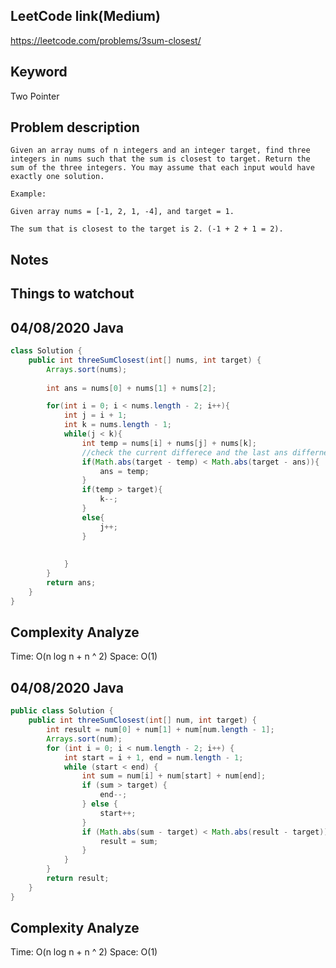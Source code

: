 ## LeetCode link(Medium)
https://leetcode.com/problems/3sum-closest/

## Keyword
Two Pointer

## Problem description
```
Given an array nums of n integers and an integer target, find three integers in nums such that the sum is closest to target. Return the sum of the three integers. You may assume that each input would have exactly one solution.

Example:

Given array nums = [-1, 2, 1, -4], and target = 1.

The sum that is closest to the target is 2. (-1 + 2 + 1 = 2).
```



## Notes


## Things to watchout

## 04/08/2020 Java

```java
class Solution {
    public int threeSumClosest(int[] nums, int target) {
        Arrays.sort(nums);
        
        int ans = nums[0] + nums[1] + nums[2];

        for(int i = 0; i < nums.length - 2; i++){
            int j = i + 1;
            int k = nums.length - 1;
            while(j < k){
                int temp = nums[i] + nums[j] + nums[k];
                //check the current differece and the last ans differnece, if smaller then update
                if(Math.abs(target - temp) < Math.abs(target - ans)){
                    ans = temp;
                }
                if(temp > target){
                    k--;
                }
                else{
                    j++;
                }
                
                
            }
        }
        return ans;
    }
}

```
## Complexity Analyze
Time: O(n log n + n ^ 2)
Space: O(1)


## 04/08/2020 Java
```Java
public class Solution {
    public int threeSumClosest(int[] num, int target) {
        int result = num[0] + num[1] + num[num.length - 1];
        Arrays.sort(num);
        for (int i = 0; i < num.length - 2; i++) {
            int start = i + 1, end = num.length - 1;
            while (start < end) {
                int sum = num[i] + num[start] + num[end];
                if (sum > target) {
                    end--;
                } else {
                    start++;
                }
                if (Math.abs(sum - target) < Math.abs(result - target)) {
                    result = sum;
                }
            }
        }
        return result;
    }
}
```
## Complexity Analyze
Time: O(n log n + n ^ 2)
Space: O(1)